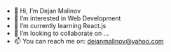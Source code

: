 - 👋 Hi, I’m Dejan Malinov
- 👀 I’m interested in Web Development
- 🌱 I’m currently learning React.js
- 💞️ I’m looking to collaborate on ...
- 📫 You can reach me on: dejanmalinov@yahoo.com

<!---
dejan4394/dejan4394 is a ✨ special ✨ repository because its `README.md` (this file) appears on your GitHub profile.
You can click the Preview link to take a look at your changes.
--->
